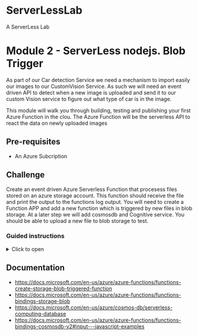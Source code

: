 
# ServerLessLab
A ServerLess Lab



# Module 2 - ServerLess nodejs. Blob Trigger

As part of our Car detection Service we need a mechanism to import easily our images to our CustomVision Service. As such we will need an event driven API to detect when a new image is uploaded and send it to our custom Vision service to figure out what type of car is in the image. 

This module will walk you through building, testing and publishing your first Azure Function in the clou. The Azure Function will be the serverless API to react the data on newly uploaded images 
## Pre-requisites 
* An Azure Subcription 
## Challenge 
Create an event driven Azure Serverless Function that procesess files stored on an azure storage account.  This function should receive the file and print the output to the functions log output. You will need to create a Function APP and add a new function which is triggered by new files in blob storage. At a later step we will add cosmosdb and Cognitive service. You should be able to upload a new file to blob storage to test.




### Guided instructions

<details><summary>Click to open</summary><p>

## Challenge 
Theres 3 steps that need to be peformed 
 * Create fucntion App 
 * Create Blob Triggered Function 
 * Test Function 


### Create Nodejs Function App

1. Open the Azure Portal on https://portal.azure.com, click on “Create a resource”
1. Type “Function App” in the search bar, click Create
1.	Enter a unique name for your function. Create a new resource group. Choose a name
1. OS: Windows
1.	Location: West Europe
1.	Runtime Stack: Node.js
1.	Storage: Create new (accept default)
1.	Click Create
 * ![CreateServerLess](/module2/severlesscreate.png)

### Create Blob Trigger Function 
1.	Click on "Resource Groups" and select your created rg
1.	Click on your Function
1.	Click on "+ New Function" button
1.	In-portal
1.	More templates… Finish and view templates
1.	Azurce Blob Storage trigger
1.	Click on Install (for the extension). This can take up to 2 minutes. Wait and don’t leave the screen!
1.	Once done, click continue
1.	Pick a name. E.g. CarModelClassification
1.	Change the path to "images/{name}"
1.	Leave the rest and click Create
 * ![CreateServerLess](/module2/StorageTrigger.png)

### Test Blob Trigger
Now that we have a blob trigger we want to verify if it is correctly triggering on new files under the storage account. By default the the Blob Trigger will listen on the default storage of your Function. To test this we need to create a new Blob container called "images"(the path we chose to listen on in the las step) and upload any file to the new blob container
1. Under the "Resource Group" blade select the group you created  
1. Once uploaded navigate to your function app and select the function your created "CarModelClassification" 
1. Open the logs tab. Keep this open as this will output logs when we upload a new file 
1. In a new browser tab.Select the storage account that was created with your function App. 
1. Select "Blobs" 
1. Create a new container named "images". This is the container/folder the function is triggered on ![CreateServerLess](/module2/createblob.png)
1. Upload any file to the container images. ![CreateServerLess](/module2/upload.png)
1. Naviagte back to the tab where the functions logs are open. You should see a new output which got triggered after we uploaded our new file. 
![CreateServerLess](/module2/logoutput.png)





Now we have a Function app which can be triggered by a new file in blob storage under the path images/* . We have not specified where exactly this is. But we have not connected the Function with the Blob storage account.

 </p></details>

 ## Documentation
* https://docs.microsoft.com/en-us/azure/azure-functions/functions-create-storage-blob-triggered-function
* https://docs.microsoft.com/en-us/azure/azure-functions/functions-bindings-storage-blob
* https://docs.microsoft.com/en-us/azure/cosmos-db/serverless-computing-database
* https://docs.microsoft.com/en-us/azure/azure-functions/functions-bindings-cosmosdb-v2#input---javascript-examples


